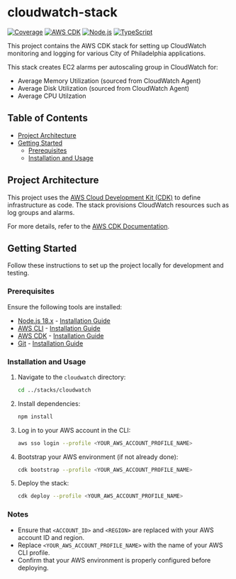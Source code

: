 # cloudwatch-stack
[![Coverage](https://img.shields.io/codecov/c/github/CityOfPhiladelphia/cloudwatch-stack)](https://codecov.io/gh/CityOfPhiladelphia/cloudwatch-stack)
[![AWS CDK](https://img.shields.io/badge/AWS-CDK-FF9900?logo=amazonaws&logoColor=white)](https://aws.amazon.com/cdk/)
[![Node.js](https://img.shields.io/badge/Node.js-18.x-339933?logo=nodedotjs&logoColor=white)](https://nodejs.org/)
[![TypeScript](https://img.shields.io/badge/TypeScript-Enabled-007ACC?logo=typescript&logoColor=white)](https://www.typescriptlang.org/)

This project contains the AWS CDK stack for setting up CloudWatch monitoring and logging for various City of Philadelphia applications.

This stack creates EC2 alarms per autoscaling group in CloudWatch for:
- Average Memory Utilization (sourced from CloudWatch Agent)
- Average Disk Utilization (sourced from CloudWatch Agent)
- Average CPU Utilzation

## Table of Contents

- [Project Architecture](#project-architecture)
- [Getting Started](#getting-started)
  - [Prerequisites](#prerequisites)
  - [Installation and Usage](#installation-and-usage)
## Project Architecture

This project uses the [AWS Cloud Development Kit (CDK)](https://aws.amazon.com/cdk/) to define infrastructure as code. The stack provisions CloudWatch resources such as log groups and alarms.

For more details, refer to the [AWS CDK Documentation](https://docs.aws.amazon.com/cdk/latest/guide/home.html).

## Getting Started

Follow these instructions to set up the project locally for development and testing.

### Prerequisites

Ensure the following tools are installed:

- [Node.js 18.x](https://nodejs.org/) - [Installation Guide](https://nodejs.org/en/download/)
- [AWS CLI](https://aws.amazon.com/cli/) - [Installation Guide](https://docs.aws.amazon.com/cli/latest/userguide/install-cliv2.html)
- [AWS CDK](https://docs.aws.amazon.com/cdk/latest/guide/cli.html) - [Installation Guide](https://docs.aws.amazon.com/cdk/v2/guide/getting-started.html)
- [Git](https://git-scm.com/downloads) - [Installation Guide](https://git-scm.com/book/en/v2/Getting-Started-Installing-Git)

### Installation and Usage

1. Navigate to the `cloudwatch` directory:
   ```bash
   cd ../stacks/cloudwatch
   ```

2. Install dependencies:
   ```bash
   npm install
   ```

3. Log in to your AWS account in the CLI:
   ```bash
   aws sso login --profile <YOUR_AWS_ACCOUNT_PROFILE_NAME>
   ```
   
4. Bootstrap your AWS environment (if not already done):
   ```bash
   cdk bootstrap --profile <YOUR_AWS_ACCOUNT_PROFILE_NAME>
   ```

5. Deploy the stack:
   ```bash
   cdk deploy --profile <YOUR_AWS_ACCOUNT_PROFILE_NAME>
   ```

### Notes

- Ensure that `<ACCOUNT_ID>` and `<REGION>` are replaced with your AWS account ID and region.
- Replace `<YOUR_AWS_ACCOUNT_PROFILE_NAME>` with the name of your AWS CLI profile.
- Confirm that your AWS environment is properly configured before deploying.